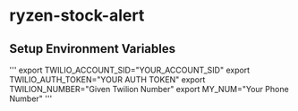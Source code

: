 # ryzen-stock-alert

## Setup Environment Variables

'''
export TWILIO_ACCOUNT_SID="YOUR_ACCOUNT_SID"
export TWILIO_AUTH_TOKEN="YOUR AUTH TOKEN"
export TWILION_NUMBER="Given Twilion Number"
export MY_NUM="Your Phone Number"
'''
